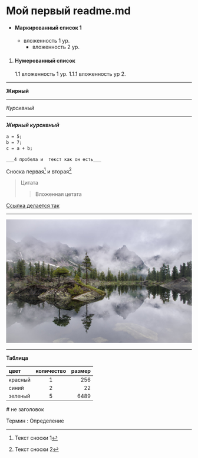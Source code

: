 # Мой первый readme.md
* #### Маркированный список 1
    - вложенность 1 ур.
        + вложенность 2 ур.
1. #### Нумерованный список
    1.1 вложенность 1 ур.
        1.1.1 вложенность ур 2.
--- 
__Жирный__
___
_Курсивный_
***
___Жирный курсивный___

```
a = 5;
b = 7;
c = a + b;
```
    ___4 пробела и  текст как он есть___

Сноска первая[^1] и вторая[^2]

> Цитата
>> Вложенная цетата

[Ссылка делается так](#)
___
![картинка](ergaki-v-tumane-35227.jpg)

___
__Таблица__

цвет | количество | размер
:----|:----------:|-------:
красный | 1 | 256
синий | 2 | 22
зеленый | 5 | 6489

\# не заголовок 

Термин
: Определение

[^1]: Текст сноски 1
[^2]: Текст сноски 2